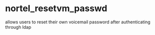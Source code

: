 nortel_resetvm_passwd
=====================

allows users to reset their own voicemail password after authenticating through ldap